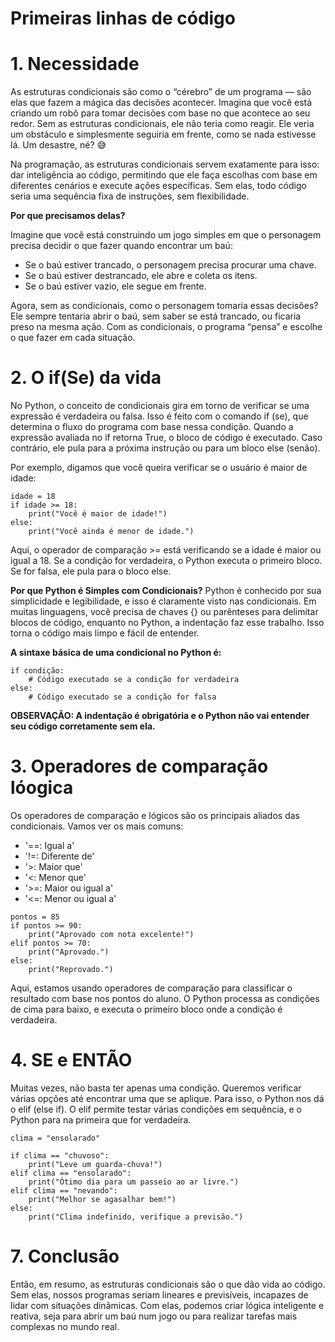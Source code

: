 # **Primeiras linhas de código**

# 1. Necessidade
As estruturas condicionais são como o “cérebro” de um programa — são elas que fazem a mágica das decisões acontecer. Imagina que você está criando um robô para tomar decisões com base no que acontece ao seu redor. Sem as estruturas condicionais, ele não teria como reagir. Ele veria um obstáculo e simplesmente seguiria em frente, como se nada estivesse lá. Um desastre, né? 😅

Na programação, as estruturas condicionais servem exatamente para isso: dar inteligência ao código, permitindo que ele faça escolhas com base em diferentes cenários e execute ações específicas. Sem elas, todo código seria uma sequência fixa de instruções, sem flexibilidade.

**Por que precisamos delas?**

Imagine que você está construindo um jogo simples em que o personagem precisa decidir o que fazer quando encontrar um baú:

* Se o baú estiver trancado, o personagem precisa procurar uma chave.
* Se o baú estiver destrancado, ele abre e coleta os itens.
* Se o baú estiver vazio, ele segue em frente.
  
Agora, sem as condicionais, como o personagem tomaria essas decisões? Ele sempre tentaria abrir o baú, sem saber se está trancado, ou ficaria preso na mesma ação. Com as condicionais, o programa “pensa” e escolhe o que fazer em cada situação.

# 2. O if(Se) da vida
No Python, o conceito de condicionais gira em torno de verificar se uma expressão é verdadeira ou falsa. Isso é feito com o comando if (se), que determina o fluxo do programa com base nessa condição. Quando a expressão avaliada no if retorna True, o bloco de código é executado. Caso contrário, ele pula para a próxima instrução ou para um bloco else (senão).

Por exemplo, digamos que você queira verificar se o usuário é maior de idade:

```
idade = 18
if idade >= 18:
    print("Você é maior de idade!")
else:
    print("Você ainda é menor de idade.")
```
Aqui, o operador de comparação >= está verificando se a idade é maior ou igual a 18. Se a condição for verdadeira, o Python executa o primeiro bloco. Se for falsa, ele pula para o bloco else.

**Por que Python é Simples com Condicionais?**
Python é conhecido por sua simplicidade e legibilidade, e isso é claramente visto nas condicionais. Em muitas linguagens, você precisa de chaves {} ou parênteses para delimitar blocos de código, enquanto no Python, a indentação faz esse trabalho. Isso torna o código mais limpo e fácil de entender.

**A sintaxe básica de uma condicional no Python é:**
```
if condição:
    # Código executado se a condição for verdadeira
else:
    # Código executado se a condição for falsa
```


**OBSERVAÇÃO: A indentação é obrigatória e o Python não vai entender seu código corretamente sem ela.**

# 3. Operadores de comparação lóogica
Os operadores de comparação e lógicos são os principais aliados das condicionais. Vamos ver os mais comuns:

* '==: Igual a'
* '!=: Diferente de'
* '>: Maior que'
* '<: Menor que'
* '>=: Maior ou igual a'
* '<=: Menor ou igual a'

```
pontos = 85
if pontos >= 90:
    print("Aprovado com nota excelente!")
elif pontos >= 70:
    print("Aprovado.")
else:
    print("Reprovado.")
```
  
Aqui, estamos usando operadores de comparação para classificar o resultado com base nos pontos do aluno. O Python processa as condições de cima para baixo, e executa o primeiro bloco onde a condição é verdadeira.

# 4. SE e ENTÃO
Muitas vezes, não basta ter apenas uma condição. Queremos verificar várias opções até encontrar uma que se aplique. Para isso, o Python nos dá o elif (else if). O elif permite testar várias condições em sequência, e o Python para na primeira que for verdadeira.

```
clima = "ensolarado"

if clima == "chuvoso":
    print("Leve um guarda-chuva!")
elif clima == "ensolarado":
    print("Ótimo dia para um passeio ao ar livre.")
elif clima == "nevando":
    print("Melhor se agasalhar bem!")
else:
    print("Clima indefinido, verifique a previsão.")
```

# 7. Conclusão

Então, em resumo, as estruturas condicionais são o que dão vida ao código. Sem elas, nossos programas seriam lineares e previsíveis, incapazes de lidar com situações dinâmicas. Com elas, podemos criar lógica inteligente e reativa, seja para abrir um baú num jogo ou para realizar tarefas mais complexas no mundo real.